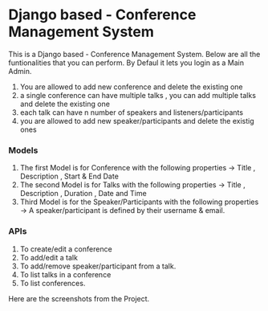 # Django based - Conference Management System 

This is a Django based - Conference Management System. Below are all the funtionalities that you can perform. By Defaul it lets you login as a Main Admin. 

1. You are allowed to add new conference and delete the existing one
2. a single conference can have multiple talks , you can add multiple talks and delete the existing one 
3. each talk can have n number of speakers and listeners/participants 
4. you are allowed to add new speaker/participants and delete the existig ones


### Models 
1. The first Model is for Conference with the following properties -> Title , Description , Start & End Date
2. The second Model is for Talks with the following properties -> Title , Description , Duration , Date and Time 
3. Third Model is for the Speaker/Participants with the following properties -> A speaker/participant is defined by their username & email.


### APIs

1. To create/edit a conference
2. To add/edit a talk
3. To add/remove speaker/participant from a talk.
4. To list talks in a conference
5. To list conferences.


Here are the screenshots from the Project.

